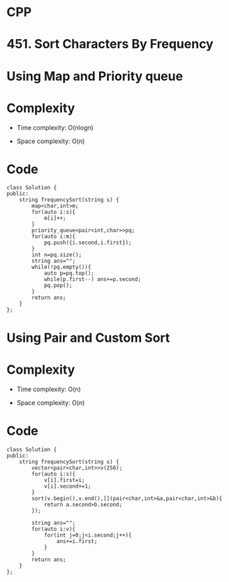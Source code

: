 # CPP
<!-- Describe your first thoughts on how to solve this problem. -->
# 451. Sort Characters By Frequency
# Using Map and Priority queue
<!-- Describe your approach to solving the problem. -->

# Complexity
- Time complexity: O(nlogn)
<!-- Add your time complexity here, e.g. $$O(n)$$ -->

- Space complexity: O(n)
<!-- Add your space complexity here, e.g. $$O(n)$$ -->

# Code
```
class Solution {
public:
    string frequencySort(string s) {
        map<char,int>m;
        for(auto i:s){
            m[i]++;
        }
        priority_queue<pair<int,char>>pq;
        for(auto i:m){
            pq.push({i.second,i.first});
        }
        int n=pq.size();
        string ans="";
        while(!pq.empty()){
            auto p=pq.top();
            while(p.first--) ans+=p.second;
            pq.pop();
        }
        return ans;
    }
};
```
# Using Pair and Custom Sort
<!-- Describe your approach to solving the problem. -->

# Complexity
- Time complexity: O(n)
<!-- Add your time complexity here, e.g. $$O(n)$$ -->

- Space complexity: O(n)
<!-- Add your space complexity here, e.g. $$O(n)$$ -->

# Code
```
class Solution {
public:
    string frequencySort(string s) {
        vector<pair<char,int>>v(256);
        for(auto i:s){
            v[i].first=i;
            v[i].second+=1;
        }
        sort(v.begin(),v.end(),[](pair<char,int>&a,pair<char,int>&b){
            return a.second>b.second;
        });

        string ans="";
        for(auto i:v){
            for(int j=0;j<i.second;j++){
                ans+=i.first;
            }
        }
        return ans;
    }
};
```
